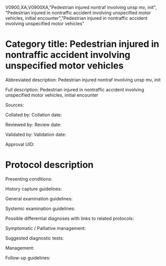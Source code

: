 V0900,XA,V0900XA,"Pedestrian injured nontraf involving unsp mv, init", "Pedestrian injured in nontraffic accident involving unspecified motor vehicles, initial encounter","Pedestrian injured in nontraffic accident involving unspecified motor vehicles"
# Category title: Pedestrian injured in nontraffic accident involving unspecified motor vehicles

Abbreviated description: Pedestrian injured nontraf involving unsp mv, init

Full description: Pedestrian injured in nontraffic accident involving unspecified motor vehicles, initial encounter

Sources:

Collated by:
Collation date:

Reviewed by:
Review date:

Validated by:
Validation date:

Approval UID:

# Protocol description

Presenting conditions:

History capture guidelines:

General examination guidelines:

Systemic examination guidelines:

Possible differential diagnoses with links to related protocols:

Symptomatic / Palliative management:

Suggested diagnostic tests:

Management:

Follow-up guidelines:
